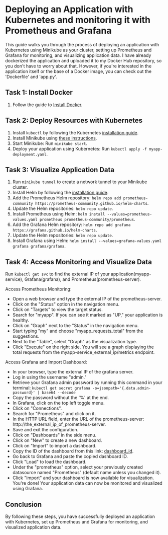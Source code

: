 # Deploying an Application with Kubernetes and monitoring it with Prometheus and Grafana

This guide walks you through the process of deploying an application with Kubernetes using Minikube as your cluster, setting up Prometheus and Grafana for monitoring, and visualizing application data. I have already dockerized the application and uploaded it to my Docker Hub repository, so you don't have to worry about that. However, if you're interested in the application itself or the base of a Docker image, you can check out the 'Dockerfile' and 'app.py'.

## Task 1: Install Docker

1. Follow the guide to [Install Docker](https://docs.docker.com/engine/install/).

## Task 2: Deploy Resources with Kubernetes

1. Install `kubectl` by following the Kubernetes [installation guide](https://kubernetes.io/docs/tasks/tools/).
2. Install Minikube using [these instructions](https://minikube.sigs.k8s.io/docs/start/).
3. Start Minikube: Run `minikube start`.
4. Deploy your application using Kubernetes: Run `kubectl apply -f myapp-deployment.yaml`.

## Task 3: Visualize Application Data

1. Run `minikube tunnel` to create a network tunnel to your Minikube cluster.
2. Install Helm by following the [installation guide](https://helm.sh/docs/intro/install/).
3. Add the Prometheus Helm repository: `helm repo add prometheus-community https://prometheus-community.github.io/helm-charts`.
4. Update the Helm repositories: `helm repo update`.
5. Install Prometheus using Helm: `helm install --values=prometheus-values.yaml prometheus prometheus-community/prometheus`.
6. Add the Grafana Helm repository: `helm repo add grafana https://grafana.github.io/helm-charts`.
7. Update the Helm repositories: `helm repo update`.
8. Install Grafana using Helm: `helm install --values=grafana-values.yaml grafana grafana/grafana`.

## Task 4: Access Monitoring and Visualize Data

Run `kubectl get svc` to find the external IP of your application(myapp-service), Grafana(grafana), and Prometheus(prometheus-server).

Access Prometheus Monitoring:
- Open a web browser and type the external IP of the prometheus-server.
- Click on the "Status" option in the navigation menu.
- Click on "Targets" to view the target status.
- Search for "myapp". If you can see it marked as "UP," your application is healthy.
- Click on "Graph" next to the "Status" in the navigation menu.
- Start typing "my" and choose "myapp_requests_total" from the suggestions.
- Next to the "Table", select "Graph" as the visualization type.
- Click "Execute" on the right side. You will see a graph displaying the total requests from the myapp-service_external_ip/metrics endpoint.

Access Grafana and Import Dashboard:
- In your browser, type the external IP of the grafana server.
- Log in using the username "admin."
- Retrieve your Grafana admin password by running this command in your terminal: `kubectl get secret grafana -o=jsonpath='{.data.admin-password}' | base64 --decode`
- Copy the password without the '%' at the end.
- In Grafana, click on the top left toggle menu.
- Click on "Connections".
- Search for "Prometheus" and click on it.
- In the HTTP URL field, enter the URL of the prometheus-server: http://the_external_ip_of_prometheus-server.
- Save and exit the configuration.
- Click on "Dashboards" in the side menu.
- Click on "New" to create a new dashboard.
- Click on "Import" to import a dashboard.
- Copy the ID of the dashboard from this link: [dashboard_id](https://grafana.com/grafana/dashboards/11663-k8s-cluster-metrics/).
- Go back to Grafana and paste the copied dashboard ID.
- Click "Load" to load the dashboard.
- Under the "prometheus" option, select your previously created datasource named "Prometheus" (default name unless you changed it).
- Click "Import" and your dashboard is now available for visualization.
You're done! Your application data can now be monitored and visualized using Grafana.

## Conclusion

By following these steps, you have successfully deployed an application with Kubernetes, set up Prometheus and Grafana for monitoring, and visualized application data.
